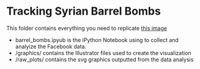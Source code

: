 # Tracking Syrian Barrel Bombs

This folder contains everything you need to replicate [this image](http://blog.crisis.net/content/images/2014/Jun/barrel_map_final-5.png)

- barrel_bombs.ipyub is the iPython Notebook using to collect and analyize the Facebook data.
- /graphics/ contains the Illustrator files used to create the visualization
- /raw_plots/ contains the svg graphics outputted from the data analysis
